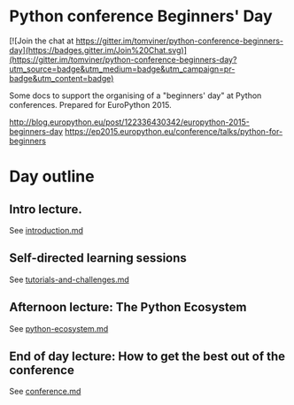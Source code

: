 # Python conference Beginners' Day

[![Join the chat at https://gitter.im/tomviner/python-conference-beginners-day](https://badges.gitter.im/Join%20Chat.svg)](https://gitter.im/tomviner/python-conference-beginners-day?utm_source=badge&utm_medium=badge&utm_campaign=pr-badge&utm_content=badge)

Some docs to support the organising of a "beginners' day" at Python conferences.  Prepared for EuroPython 2015.

http://blog.europython.eu/post/122336430342/europython-2015-beginners-day
https://ep2015.europython.eu/conference/talks/python-for-beginners


# Day outline

## Intro lecture.

See [introduction.md](introduction.md)

## Self-directed learning sessions

See [tutorials-and-challenges.md](tutorials-and-challenges.md)

## Afternoon lecture: The Python Ecosystem

See [python-ecosystem.md](python-ecosystem.md)

##  End of day lecture:  How to get the best out of the conference

See [conference.md](conference.md)
